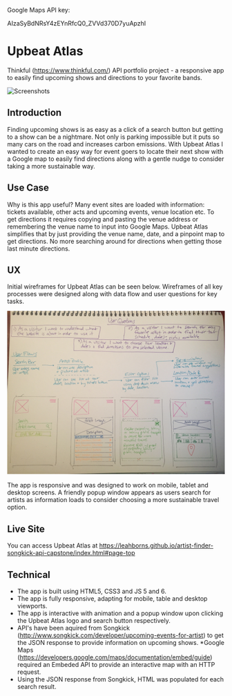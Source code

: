 
Google Maps API key:

AIzaSyBdNRsY4zEYnRfcQ0_ZVVd370D7yuApzhI


# Upbeat Atlas
Thinkful (https://www.thinkful.com/) API portfolio project - a responsive app to easily find upcoming shows and directions to your favorite bands.

![Screenshots](artist-finder-songkick-api-capstone/images/upbeat-atlas-screenshot.png)

## Introduction
Finding upcoming shows is as easy as a click of a search button but getting to a show can be a nightmare. Not only is parking impossible but it puts so many cars on the road and increases carbon emissions. With Upbeat Atlas I wanted to create an easy way for event goers to locate their next show with a Google map to easily find directions along with a gentle nudge to consider taking a more sustainable way.

## Use Case
Why is this app useful? Many event sites are loaded with information: tickets available, other acts and upcoming events, venue location etc. To get directions it requires copying and pasting the venue address or remembering the venue name to input into Google Maps. Upbeat Atlas simplifies that by just providing the venue name, date, and a pinpoint map to get directions. No more searching around for directions when getting those last minute directions.

## UX

Initial wireframes for Upbeat Atlas can be seen below. Wireframes of all key processes were designed along with data flow and user questions for key tasks.

![Initial Wireframes](https://github.com/LeahBorns/artist-finder-songkick-api-capstone/blob/master/github-images/user-flow-wire-frame-thinkful.jpg)

The app is responsive and was designed to work on mobile, tablet and desktop screens. A friendly popup window appears as users search for artists as information loads to consider choosing a more sustainable travel option.

## Live Site
You can access Upbeat Atlas at https://leahborns.github.io/artist-finder-songkick-api-capstone/index.html#page-top

## Technical
* The app is built using HTML5, CSS3 and JS 5 and 6.
* The app is fully responsive, adapting for mobile, table and desktop viewports.
* The app is interactive with animation and a popup window upon clicking the Upbeat Atlas logo and search button respectively.
* API's have been aquired from Songkick (http://www.songkick.com/developer/upcoming-events-for-artist) to get the JSON response to provide information on upcoming shows.
*Google Maps (https://developers.google.com/maps/documentation/embed/guide) required an Embeded API to provide an interactive map with an HTTP request.
* Using the JSON response from Songkick, HTML was populated for each search result.
